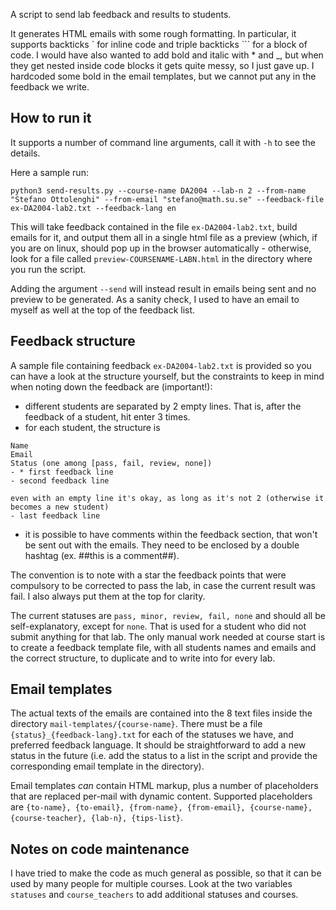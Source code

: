 A script to send lab feedback and results to students.

It generates HTML emails with some rough formatting. In particular, it supports backticks \` for inline code and triple backticks \`\`\` for a block of code. I would have also wanted to add bold and italic with \* and \_, but when they get nested inside code blocks it gets quite messy, so I just gave up. I hardcoded some bold in the email templates, but we cannot put any in the feedback we write. 

## How to run it
It supports a number of command line arguments, call it with `-h` to see the details.

Here a sample run:

`python3 send-results.py --course-name DA2004 --lab-n 2 --from-name "Stefano Ottolenghi" --from-email "stefano@math.su.se" --feedback-file ex-DA2004-lab2.txt --feedback-lang en`

This will take feedback contained in the file `ex-DA2004-lab2.txt`, build emails for it, and output them all in a single html file as a preview (which, if you are on linux, should pop up in the browser automatically - otherwise, look for a file called `preview-COURSENAME-LABN.html` in the directory where you run the script.

Adding the argument `--send` will instead result in emails being sent and no preview to be generated. As a sanity check, I used to have an email to myself as well at the top of the feedback list.

## Feedback structure
A sample file containing feedback `ex-DA2004-lab2.txt` is provided so you can have a look at the structure yourself, but the constraints to keep in mind when noting down the feedback are (important!):

- different students are separated by 2 empty lines. That is, after the feedback of a student, hit enter 3 times.
- for each student, the structure is

```
Name
Email
Status (one among [pass, fail, review, none])
- * first feedback line
- second feedback line

even with an empty line it's okay, as long as it's not 2 (otherwise it becomes a new student)
- last feedback line
```
- it is possible to have comments within the feedback section, that won't be sent out with the emails. They need to be enclosed by a double hashtag (ex. ##this is a comment##).

The convention is to note with a star the feedback points that were compulsory to be corrected to pass the lab, in case the current result was fail. I also always put them at the top for clarity.

The current statuses are `pass, minor, review, fail, none` and should all be self-explanatory, except for `none`. That is used for a student who did not submit anything for that lab. The only manual work needed at course start is to create a feedback template file, with all students names and emails and the correct structure, to duplicate and to write into for every lab.

## Email templates
The actual texts of the emails are contained into the 8 text files inside the directory `mail-templates/{course-name}`. There must be a file `{status}_{feedback-lang}.txt` for each of the statuses we have, and preferred feedback language. It should be straightforward to add a new status in the future (i.e. add the status to a list in the script and provide the corresponding email template in the directory).

Email templates _can_ contain HTML markup, plus a number of placeholders that are replaced per-mail with dynamic content. Supported placeholders are `{to-name}, {to-email}, {from-name}, {from-email}, {course-name}, {course-teacher}, {lab-n}, {tips-list}`.

## Notes on code maintenance
I have tried to make the code as much general as possible, so that it can be used by many people for multiple courses. Look at the two variables `statuses` and `course_teachers` to add additional statuses and courses.

